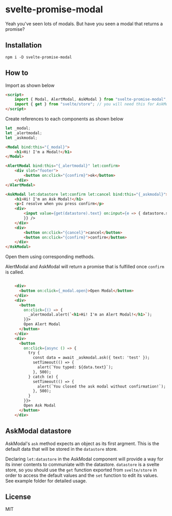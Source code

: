 # svelte-promise-modal

Yeah you've seen lots of modals. But have you seen a modal that returns a promise?

## Installation

```
npm i -D svelte-promise-modal
```

## How to

Import as shown below

```html
<script>
    import { Modal, AlertModal, AskModal } from "svelte-promise-modal";
    import { get } from "svelte/store"; // you will need this for AskModal
</script>
```

Create references to each components as shown below

```js
let _modal;
let _alertmodal;
let _askmodal;
```

```html
<Modal bind:this="{_modal}">
    <h1>Hi! I'm a Modal!</h1>
</Modal>

<AlertModal bind:this="{_alertmodal}" let:confirm>
    <div slot="footer">
        <button on:click="{confirm}">ok</button>
    </div>
</AlertModal>

<AskModal let:datastore let:confirm let:cancel bind:this="{_askmodal}">
    <h1>Hi! I'm an Ask Modal!</h1>
    <p>I resolve when you press confirm</p>
    <div>
        <input value={get(datastore).text} on:input={e => { datastore.set({ text: e.target.value });
        }} />
    </div>
    <div>
        <button on:click="{cancel}">cancel</button>
        <button on:click="{confirm}">confirm</button>
    </div>
</AskModal>
```

Open them using corresponding methods.

AlertModal and AskModal will return a promise that is fulfilled once `confirm` is called.

```html

    <div>
      <button on:click={_modal.open}>Open Modal</button>
    </div>
    <div>
      <button
        on:click={() => {
          _alertmodal.alert(`<h1>Hi! I'm an Alert Modal!</h1>`);
        }}>
        Open Alert Modal
      </button>
    </div>
    <div>
      <button
        on:click={async () => {
          try {
            const data = await _askmodal.ask({ text: 'test' });
            setTimeout(() => {
              alert(`You typed: ${data.text}`);
            }, 500);
          } catch (e) {
            setTimeout(() => {
              alert(`You closed the ask modal without confirmation!`);
            }, 500);
          }
        }}>
        Open Ask Modal
      </button>
    </div>
```

## AskModal datastore

AskModal's `ask` method expects an object as its first argment. This is the default data that will be stored in the `datastore` store.

Declaring `let:datastore` in the AskModal component will provide a way for its inner contents to communiate with the datastore. `datastore` is a svelte store, so you should use the `get` function exported from `svelte/store` in order to access the default values and the `set` function to edit its values. See example folder for detailed usage.

## License

MIT
